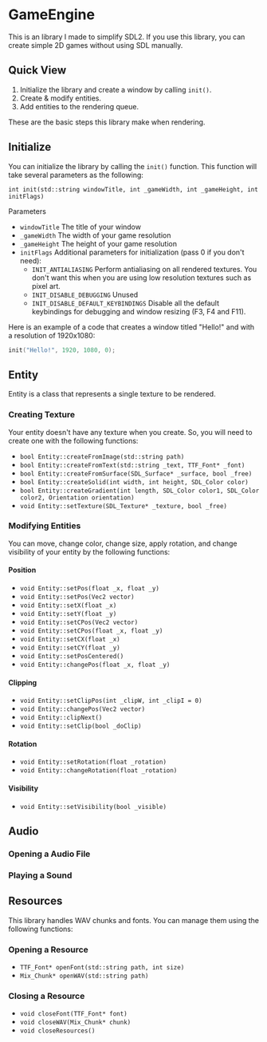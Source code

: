 # GameEngine

This is an library I made to simplify SDL2. If you use this library, you can create simple 2D games without using SDL manually.

## Quick View

1. Initialize the library and create a window by calling `init()`.
2. Create & modify entities.
3. Add entities to the rendering queue.

These are the basic steps this library make when rendering.

## Initialize

You can initialize the library by calling the `init()` function. This function will take several parameters as the following:

`int init(std::string windowTitle, int _gameWidth, int _gameHeight, int initFlags)`

Parameters
- `windowTitle` The title of your window
- `_gameWidth` The width of your game resolution
- `_gameHeight` The height of your game resolution
- `initFlags` Additional parameters for initialization (pass 0 if you don't need):
  - `INIT_ANTIALIASING` Perform antialiasing on all rendered textures. You don't want this when you are using low resolution textures such as pixel art.
  - `INIT_DISABLE_DEBUGGING` Unused
  - `INIT_DISABLE_DEFAULT_KEYBINDINGS` Disable all the default keybindings for debugging and window resizing (F3, F4 and F11).

Here is an example of a code that creates a window titled "Hello!" and with a resolution of 1920x1080:
```cpp
init("Hello!", 1920, 1080, 0);
```

## Entity

Entity is a class that represents a single texture to be rendered.

### Creating Texture

Your entity doesn't have any texture when you create. So, you will need to create one with the following functions:
- `bool Entity::createFromImage(std::string path)`
- `bool Entity::createFromText(std::string _text, TTF_Font* _font)`
- `bool Entity::createFromSurface(SDL_Surface* _surface, bool _free)`
- `bool Entity::createSolid(int width, int height, SDL_Color color)`
- `bool Entity::createGradient(int length, SDL_Color color1, SDL_Color color2, Orientation orientation)`
- `void Entity::setTexture(SDL_Texture* _texture, bool _free)`

### Modifying Entities
You can move, change color, change size, apply rotation, and change visibility of your entity by the following functions:
#### Position
- `void Entity::setPos(float _x, float _y)`
- `void Entity::setPos(Vec2 vector)`
- `void Entity::setX(float _x)`
- `void Entity::setY(float _y)`
- `void Entity::setCPos(Vec2 vector)`
- `void Entity::setCPos(float _x, float _y)`
- `void Entity::setCX(float _x)`
- `void Entity::setCY(float _y)`
- `void Entity::setPosCentered()`
- `void Entity::changePos(float _x, float _y)`
#### Clipping
- `void Entity::setClipPos(int _clipW, int _clipI = 0)`
- `void Entity::changePos(Vec2 vector)`
- `void Entity::clipNext()`
- `void Entity::setClip(bool _doClip)`
#### Rotation
- `void Entity::setRotation(float _rotation)`
- `void Entity::changeRotation(float _rotation)`
#### Visibility
- `void Entity::setVisibility(bool _visible)`
#### 

## Audio
### Opening a Audio File
### Playing a Sound

## Resources
This library handles WAV chunks and fonts. You can manage them using the following functions:
### Opening a Resource
- `TTF_Font* openFont(std::string path, int size)`
- `Mix_Chunk* openWAV(std::string path)`
### Closing a Resource
- `void closeFont(TTF_Font* font)`
- `void closeWAV(Mix_Chunk* chunk)`
- `void closeResources()`
